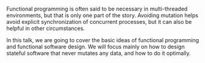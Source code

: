 Functional programming is often said to be necessary in multi-threaded environments, but that is only one part of the story.
Avoiding mutation helps avoid explicit synchronization of concurrent processes, but it can also be helpful in other circumstances.

In this talk, we are going to cover the basic ideas of functional programming and functional software design.
We will focus mainly on how to design stateful software that never mutates any data, and how to do it optimally.